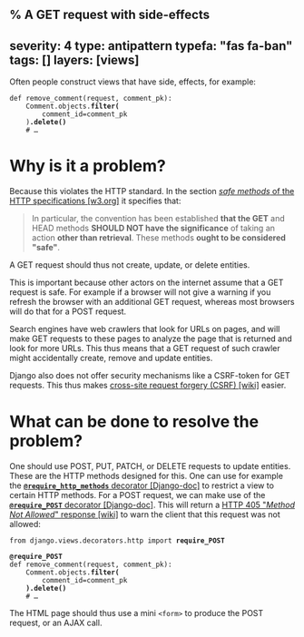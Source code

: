 % A GET request with side-effects
---
severity: 4
type: antipattern
typefa: "fas fa-ban"
tags: []
layers: [views]
---
Often people construct views that have side, effects, for example:

<pre class="python"><code>def remove_comment(request, comment_pk):
    Comment.objects.<b>filter(</b>
        comment_id=comment_pk
    )<b>.delete()</b>
    # &hellip;</code></pre>

# Why is it a problem?

Because this violates the HTTP standard. In the section [*safe methods* of the HTTP specifications [w3.org]](https://www.w3.org/Protocols/rfc2616/rfc2616-sec9.html#sec9.1.1)
it specifies that:

> In particular, the convention has been established **that the GET** and HEAD methods **SHOULD NOT have the significance** of taking an action **other than retrieval**. These methods **ought to be considered "safe"**.

A GET request should thus not create, update, or delete entities.

This is important because other actors on the internet assume that a GET request
is safe. For example if a browser will not give a warning if you refresh the
browser with an additional GET request, whereas most browsers will do that for
a POST request.

Search engines have web crawlers that look for URLs on pages, and will make GET
requests to these pages to analyze the page that is returned and look for more
URLs. This thus means that a GET request of such crawler might accidentally
create, remove and update entities.

Django also does not offer security mechanisms like a CSRF-token for GET
requests. This thus makes [cross-site request forgery (CSRF) [wiki]](https://en.wikipedia.org/wiki/Cross-site_request_forgery)
easier.

# What can be done to resolve the problem?

One should use POST, PUT, PATCH, or DELETE requests to update entities. These
are the HTTP methods designed for this. One can use for example the
[**`@require_http_methods`** decorator [Django-doc]](https://docs.djangoproject.com/en/dev/topics/http/decorators/#django.views.decorators.http.require_http_methods)
to restrict a view to certain HTTP methods. For a POST request, we can make use of the [**`@require_POST`** decorator [Django-doc]](https://docs.djangoproject.com/en/dev/topics/http/decorators/#django.views.decorators.http.require_POST).
This will return a [HTTP 405 "*Method Not Allowed*" response [wiki]](https://en.wikipedia.org/wiki/List_of_HTTP_status_codes#4xx_client_errors)
to warn the client that this request was not allowed:

<pre class="python"><code>from django.views.decorators.http import <b>require_POST</b>

<b>@require_POST</b>
def remove_comment(request, comment_pk):
    Comment.objects.<b>filter(</b>
        comment_id=comment_pk
    <b>).delete()</b>
    # &hellip;</code></pre>

The HTML page should thus use a mini `<form>` to produce the POST request, or an
AJAX call.
